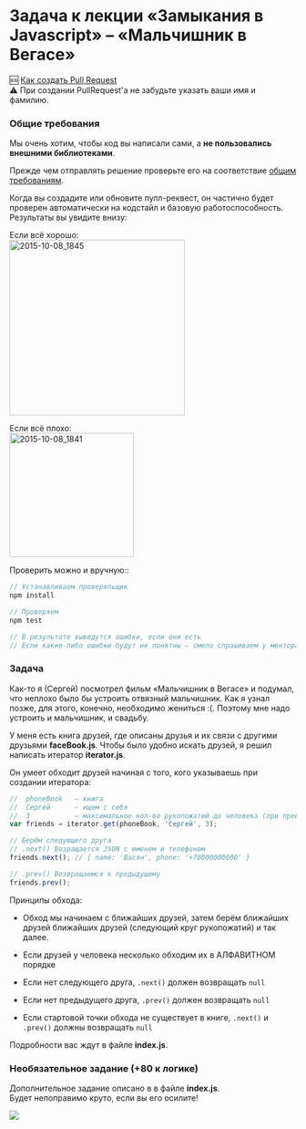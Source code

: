 # Задача к лекции «Замыкания в Javascript» – «Мальчишник в Вегасе»

:sos: [Как создать Pull Request](https://github.com/urfu-2015/guides/blob/master/how-to-pull-request.md)  
:warning: При создании PullRequest'а не забудьте указать ваши имя и фамилию.

### Общие требования

Мы очень хотим, чтобы код вы написали сами, а __не пользовались внешними библиотеками__.

Прежде чем отправлять решение проверьте его на соответствие [общим требованиям](https://github.com/urfu-2015/guides/blob/master/js-codestyle.md).

Когда вы создадите или обновите пулл-реквест, он частично будет проверен
автоматически на кодстайл и базовую работоспособность. Результаты вы увидите внизу:

Если всё хорошо:  
<img width="308" alt="2015-10-08_1845" src="https://cloud.githubusercontent.com/assets/4534405/10368030/ccc43228-6dec-11e5-925e-47793862d13e.png">

Если всё плохо:  
<img width="218" alt="2015-10-08_1841" src="https://cloud.githubusercontent.com/assets/4534405/10367916/60487fc8-6dec-11e5-9e1d-2a1b15da2220.png">

Проверить можно и вручную::

```js
// Устанавливаем проверяльщик
npm install

// Проверяем
npm test

// В результате выведутся ошибки, если они есть
// Если какие-либо ошибки будут не понятны – смело спрашиваем у ментора
```

### Задача

Как-то я (Сергей) посмотрел фильм «Мальчишник в Вегасе» и подумал, что неплохо
было бы устроить отвязный мальчишник. Как я узнал позже, для этого, конечно,
необходимо жениться :(. Поэтому мне надо устроить и мальчишник, и свадьбу.

У меня есть книга друзей, где описаны друзья и их связи с другими друзьями
__faceBook.js__. Чтобы было удобно искать друзей, я решил написать итератор
__iterator.js__.

Он умеет обходит друзей начиная с того, кого указываешь при создании итератора:

```js
//  phoneBook   – книга
//  Cергей      - ищем с себя
//  3           – максимальное кол-во рукопожатий до человека (при превышении обход завершается)
var friends = iterator.get(phoneBook, 'Cергей', 3);

// Берём следующего друга
// .next() Возращается JSON с именем и телефоном
friends.next(); // { name: 'Васян', phone: '+70000000000' }

// .prev() Возвращаемся к предыдущему
friends.prev();
```

Принципы обхода:

- Обход мы начинаем с ближайших друзей, затем берём ближайших друзей ближайших друзей
  (следующий круг рукопожатий) и так далее.

- Если друзей у человека несколько обходим их в АЛФАВИТНОМ порядке

- Если нет следующего друга, `.next()` должен возвращать `null`

- Если нет предыдущего друга, `.prev()` должен возвращать `null`

- Если стартовой точки обхода не существует в книге, `.next()` и `.prev()` должны возвращать `null`

Подробности вас ждут в файле __index.js__.

### Необязательное задание (+80 к логике)

Дополнительное задание описано в в файле __index.js__.  
Будет непоправимо круто, если вы его осилите!

![](http://st-im.kinopoisk.ru/im/kadr/8/6/7/kinopoisk.ru-The-Hangover-867067.jpg)
